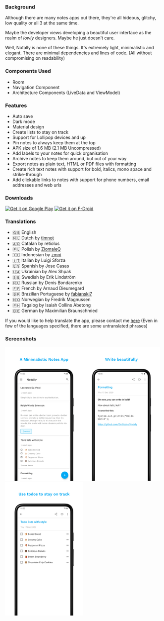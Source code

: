 ### Background
Although there are many notes apps out there, they're all hideous, glitchy, low quality or all 3 at the same time.

Maybe the developer views developing a beautiful user interface as the realm of _lowly_ designers. Maybe he just doesn't care.

Well, Notally is none of these things. It's extremely light, minimalistic and elegant. There are minimal dependencies and lines of code. (All without compromising on readability)

### Components Used
* Room
* Navigation Component
* Architecture Components (LiveData and ViewModel)

### Features
* Auto save
* Dark mode
* Material design
* Create lists to stay on track
* Support for Lollipop devices and up
* Pin notes to always keep them at the top
* APK size of 1.6 MB (2.1 MB Uncompressed)
* Add labels to your notes for quick organisation
* Archive notes to keep them around, but out of your way
* Export notes as plain text, HTML or PDF files with formatting
* Create rich text notes with support for bold, italics, mono space and strike-through
* Add clickable links to notes with support for phone numbers, email addresses and web urls

### Downloads
[<img src="https://play.google.com/intl/en_us/badges/images/generic/en_badge_web_generic.png" alt="Get it on Google Play"  height="70"/>](https://play.google.com/store/apps/details?id=com.omgodse.notally)
[<img src="https://fdroid.gitlab.io/artwork/badge/get-it-on.png" alt="Get it on F-Droid" height="70"/>](https://f-droid.org/packages/com.omgodse.notally/)

### Translations
* 🇬🇧 English
* 🇳🇱 Dutch by [tlmnot](https://github.com/tlmnot)
* 🇦🇩 Catalan by retiolus
* 🇵🇱 Polish by [ZiomaleQ](https://github.com/ZiomaleQ)
* 🇮🇩 Indonesian by [zmni](https://github.com/zmni)
* 🇮🇹 Italian by Luigi Sforza
* 🇪🇸 Spanish by Jose Casas
* 🇺🇦 Ukrainian by Alex Shpak
* 🇸🇪 Swedish by Erik Lindström
* 🇷🇺 Russian by Denis Bondarenko
* 🇫🇷 French by Arnaud Dieumegard
* 🇧🇷 Brazilian Portuguese by [fabianski7](https://github.com/fabianski7)
* 🇳🇴 Norwegian by Fredrik Magnussen
* 🇵🇭 Tagalog by Isaiah Collins Abetong
* 🇩🇪 German by Maximilian Braunschmied

If you would like to help translate the app, please contact me [here](mailto:omgodseapps@gmail.com)
(Even in few of the languages specified, there are some untranslated phrases)

### Screenshots
<img src="fastlane/metadata/android/en-US/images/phoneScreenshots/1.png" width="250"/><img src="fastlane/metadata/android/en-US/images/phoneScreenshots/2.png" width="250"/><img src="fastlane/metadata/android/en-US/images/phoneScreenshots/3.png" width="250"/>
